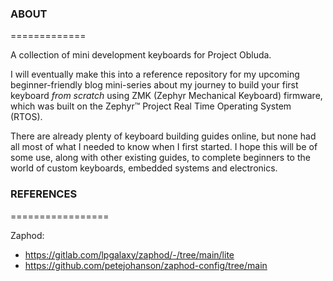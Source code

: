 ### ABOUT ###
=============

A collection of mini development keyboards for Project Obluda.

I will eventually make this into a reference repository for my upcoming beginner-friendly blog mini-series about my journey to build your first keyboard *from scratch* using ZMK (Zephyr Mechanical Keyboard) firmware, which was built on the Zephyr™ Project Real Time Operating System (RTOS).

There are already plenty of keyboard building guides online, but none had all most of what I needed to know when I first started. I hope this will be of some use, along with other existing guides, to complete beginners to the world of custom keyboards, embedded systems and electronics.


### REFERENCES ###
=================

Zaphod:
- https://gitlab.com/lpgalaxy/zaphod/-/tree/main/lite
- https://github.com/petejohanson/zaphod-config/tree/main